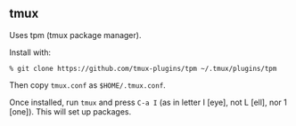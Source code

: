 tmux
----

Uses tpm (tmux package manager).

Install with:

```shell
% git clone https://github.com/tmux-plugins/tpm ~/.tmux/plugins/tpm
```

Then copy `tmux.conf` as `$HOME/.tmux.conf`.

Once installed, run `tmux` and press `C-a I` (as in letter I [eye], not L [ell], nor 1 [one]). This will set up packages.
